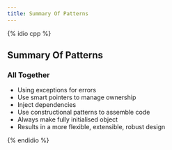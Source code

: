 ```yaml
---
title: Summary Of Patterns
---
```


{% idio cpp %}

## Summary Of Patterns 

### All Together

* Using exceptions for errors
* Use smart pointers to manage ownership
* Inject dependencies
* Use constructional patterns to assemble code
* Always make fully initialised object 
* Results in a more flexible, extensible, robust design

{% endidio %}
